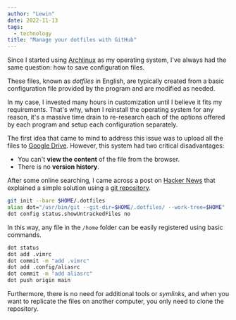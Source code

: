 ```yaml
---
author: "Lewin"
date: 2022-11-13
tags:
  - technology
title: "Manage your dotfiles with GitHub"
---
```


Since I started using [Archlinux](https://archlinux.org/) as my operating system, I've always had the same question: how to save configuration files.

These files, known as _dotfiles_ in English, are typically created from a basic configuration file provided by the program and are modified as needed.

In my case, I invested many hours in customization until I believe it fits my requirements. That's why, when I reinstall the operating system for any reason, it's a massive time drain to re-research each of the options offered by each program and setup each configuration separately.

The first idea that came to mind to address this issue was to upload all the files to [Google Drive](https://www.google.com/drive/). However, this system had two critical disadvantages:

- You can't **view the content** of the file from the browser.
- There is no **version history**.

After some online searching, I came across a post on [Hacker News](https://news.ycombinator.com/item?id=11071754) that explained a simple solution using a [git repository](https://git-scm.com/).

```bash
git init --bare $HOME/.dotfiles
alias dot="/usr/bin/git --git-dir=$HOME/.dotfiles/ --work-tree=$HOME"
dot config status.showUntrackedFiles no
```

In this way, any file in the `/home` folder can be easily registered using basic commands.

```bash
dot status
dot add .vimrc
dot commit -m "add .vimrc"
dot add .config/aliasrc
dot commit -m "add aliasrc"
dot push origin main
```

Furthermore, there is no need for additional tools or _symlinks_, and when you want to replicate the files on another computer, you only need to clone the repository.
